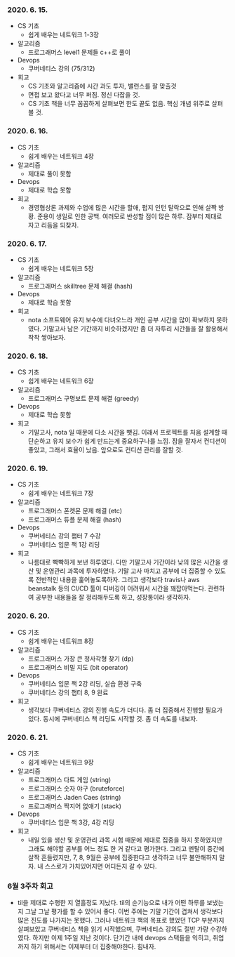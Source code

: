 ### 2020. 6. 15.
- CS 기초
    - 쉽게 배우는 네트워크 1-3장
- 알고리즘
    - 프로그래머스 level1 문제들 c++로 풀이
- Devops
    - 쿠버네티스 강의 (75/312)
- 회고
    - CS 기초와 알고리즘에 시간 과도 투자, 밸런스를 잘 맞출것
    - 면접 보고 왔다고 너무 퍼짐. 정신 다잡을 것.
    - CS 기초 책을 너무 꼼꼼하게 살펴보면 한도 끝도 없음. 핵심 개념 위주로 살펴볼 것.

### 2020. 6. 16.
- CS 기초
    - 쉽게 배우는 네트워크 4장
- 알고리즘
    - 제대로 풀이 못함
- Devops
    - 제대로 학습 못함
- 회고
    - 경영협상론 과제와 수업에 많은 시간을 할애, 펍지 인턴 탈락으로 인해 살짝 방황. 준용이 생일로 인한 공백. 여러모로 반성할 점이 많은 하루. 잠부터 제대로 자고 리듬을 되찾자.

### 2020. 6. 17.
- CS 기초
    - 쉽게 배우는 네트워크 5장
- 알고리즘
    - 프로그래머스 skilltree 문제 해결 (hash)
- Devops
    - 제대로 학습 못함
- 회고
    - nota 소프트웨어 유지 보수에 다녀오느라 개인 공부 시간을 많이 확보하지 못하였다. 기말고사 남은 기간까지 비슷하겠지만 좀 더 자투리 시간들을 잘 활용해서 착착 쌓아보자.

### 2020. 6. 18.
- CS 기초
    - 쉽게 배우는 네트워크 6장
- 알고리즘
    - 프로그래머스 구명보트 문제 해결 (greedy)
- Devops
    - 제대로 학습 못함
- 회고
    - 기말고사, nota 일 때문에 다소 시간을 뺏김. 이래서 프로젝트를 처음 설계할 때 단순하고 유지 보수가 쉽게 만드는게 중요하구나를 느낌. 잠을 잘자서 컨디션이 좋았고, 그래서 효율이 났음. 앞으로도 컨디션 관리를 잘할 것.

### 2020. 6. 19.
- CS 기초
    - 쉽게 배우는 네트워크 7장
- 알고리즘
    - 프로그래머스 폰켓몬 문제 해결 (etc)
    - 프로그래머스 튜플 문제 해결 (hash)
- Devops
    - 쿠버네티스 강의 챕터 7 수강
    - 쿠버네티스 입문 책 1강 리딩
- 회고
    - 나름대로 빡빡하게 보낸 하루였다. 다만 기말고사 기간이라 낮의 많은 시간을 생산 및 운영관리 과목에 투자하였다. 기말 고사 마치고 공부에 더 집중할 수 있도록 전반적인 내용을 훑어놓도록하자. 그리고 생각보다 travis나 aws beanstalk 등의 CI/CD 툴이 디버깅이 어려워서 시간을 꽤잡아먹는다. 관련하여 공부한 내용들을 잘 정리해두도록 하고, 성장통이라 생각하자.

### 2020. 6. 20.
- CS 기초
    - 쉽게 배우는 네트워크 8장
- 알고리즘
    - 프로그래머스 가장 큰 정사각형 찾기 (dp)
    - 프로그래머스 비밀 지도 (bit operator)
- Devops
    - 쿠버네티스 입문 책 2강 리딩, 실습 환경 구축
    - 쿠버네티스 강의 챕터 8, 9 완료
- 회고
    - 생각보다 쿠버네티스 강의 진행 속도가 더디다. 좀 더 집중해서 진행할 필요가 있다. 동시에 쿠버네티스 책 리딩도 시작할 것. 좀 더 속도를 내보자.

### 2020. 6. 21.
- CS 기초
    - 쉽게 배우는 네트워크 9장
- 알고리즘
    - 프로그래머스 다트 게임 (string)
    - 프로그래머스 숫자 야구 (bruteforce)
    - 프로그래머스 Jaden Caes (string)
    - 프로그래머스 짝지어 없애기 (stack)
- Devops
    - 쿠버네티스 입문 책 3강, 4강 리딩
- 회고
    - 내일 있을 생산 및 운영관리 과목 시험 때문에 제대로 집중을 하지 못하였지만 그래도 해야할 공부를 어느 정도 한 거 같다고 평가한다. 그리고 멘탈이 중간에 살짝 흔들렸지만, 7, 8, 9월은 공부에 집중한다고 생각하고 너무 불안해하지 말자. 내 스스로가 가치있어지면 어디든지 갈 수 있다.

### 6월 3주차 회고
- til을 제대로 수행한 지 열흘정도 지났다. til의 순기능으로 내가 어떤 하루를 보냈는지 그날 그날 평가를 할 수 있어서 좋다. 이번 주에는 기말 기간이 겹쳐서 생각보다 많은 진도를 나가지는 못했다. 그러나 네트워크 책의 목표로 했었던 TCP 부분까지 살펴보았고 쿠버네티스 책을 읽기 시작했으며, 쿠버네티스 강의도 절반 가량 수강하였다. 하지만 이제 1주일 지난 것이다. 단기간 내에 devops 스택들을 익히고, 취업까지 하기 위해서는 이제부터 더 집중해야한다. 힘내자.
